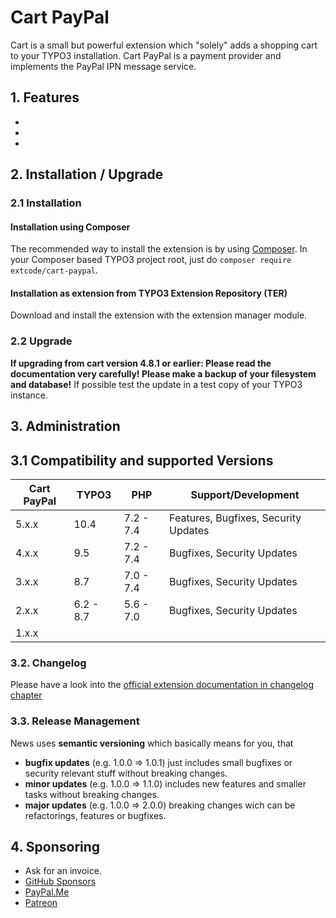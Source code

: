 # Cart PayPal

Cart is a small but powerful extension which "solely" adds a shopping cart to your TYPO3 installation.
Cart PayPal is a payment provider and implements the PayPal IPN message service.

## 1. Features

-
-
-

## 2. Installation / Upgrade

### 2.1 Installation

#### Installation using Composer

The recommended way to install the extension is by using [Composer][2]. In your Composer based TYPO3 project root, just do `composer require extcode/cart-paypal`. 

#### Installation as extension from TYPO3 Extension Repository (TER)

Download and install the extension with the extension manager module.

### 2.2 Upgrade

**If upgrading from cart version 4.8.1 or earlier: Please read the documentation very carefully! Please make a backup of your filesystem
and database!** If possible test the update in a test copy of your TYPO3 instance.

## 3. Administration

## 3.1 Compatibility and supported Versions

| Cart PayPal   | TYPO3      | PHP       | Support/Development                     |
| ------------- | ---------- | ----------|---------------------------------------- |
| 5.x.x         | 10.4       | 7.2 - 7.4 | Features, Bugfixes, Security Updates    |
| 4.x.x         | 9.5        | 7.2 - 7.4 | Bugfixes, Security Updates              |
| 3.x.x         | 8.7        | 7.0 - 7.4 | Bugfixes, Security Updates              |
| 2.x.x         | 6.2 - 8.7  | 5.6 - 7.0 | Bugfixes, Security Updates              |
| 1.x.x         |            |           |                                         |

### 3.2. Changelog

Please have a look into the [official extension documentation in changelog chapter](https://docs.typo3.org/typo3cms/extensions/cart_paypal/Changelog/Index.html)

### 3.3. Release Management

News uses **semantic versioning** which basically means for you, that
- **bugfix updates** (e.g. 1.0.0 => 1.0.1) just includes small bugfixes or security relevant stuff without breaking changes.
- **minor updates** (e.g. 1.0.0 => 1.1.0) includes new features and smaller tasks without breaking changes.
- **major updates** (e.g. 1.0.0 => 2.0.0) breaking changes wich can be refactorings, features or bugfixes.

## 4. Sponsoring

* Ask for an invoice.
* [GitHub Sponsors](https://github.com/sponsors/extcode)
* [PayPal.Me](https://paypal.me/extcart)
* [Patreon](https://patreon.com/ext_cart)

[1]: https://docs.typo3.org/typo3cms/extensions/cart_paypal/
[2]: https://getcomposer.org/